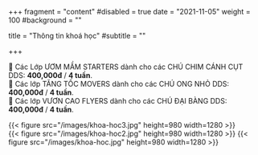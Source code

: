 +++
fragment = "content"
#disabled = true
date = "2021-11-05"
weight = 100
#background = ""

title = "Thông tin khoá học"
#subtitle = ""


+++




🔹 Các Lớp ƯƠM MẦM STARTERS dành cho các CHÚ CHIM CÁNH CỤT DDS: **400,000đ** / **4 tuần**.  
🔸 Các lớp TĂNG TỐC MOVERS dành cho các CHÚ ONG NHỎ DDS: **400,000đ** / **4 tuần**.  
🔹 Các lớp VƯƠN CAO FLYERS dành cho các CHÚ ĐẠI BÀNG DDS: **400,000đ** / **4 tuần**.   

   
{{< figure src="/images/khoa-hoc3.jpg" height=980 width=1280  >}}   
{{< figure src="/images/khoa-hoc2.jpg" height=980 width=1280  >}}
{{< figure src="/images/khoa-hoc.jpg" height=980 width=1280  >}}